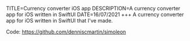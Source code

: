 TITLE=Currency converter iOS app
DESCRIPTION=A currency converter app for iOS written in SwiftUI
DATE=16/07/2021
+++
A currency converter app for iOS written in SwiftUI that I've made.

Code: <https://github.com/denniscmartin/simoleon>